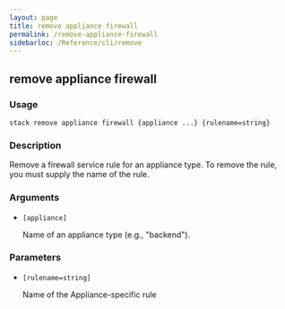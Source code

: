 ```yaml
---
layout: page
title: remove appliance firewall
permalink: /remove-appliance-firewall
sidebarloc: /Reference/cli/remove
---
```


## remove appliance firewall

### Usage

`stack remove appliance firewall {appliance ...} {rulename=string}`

### Description

Remove a firewall service rule for an appliance type.
	To remove the rule, you must supply the name of the rule.

### Arguments

* `[appliance]`

   Name of an appliance type (e.g., "backend").


### Parameters
* `[rulename=string]`

   Name of the Appliance-specific rule


